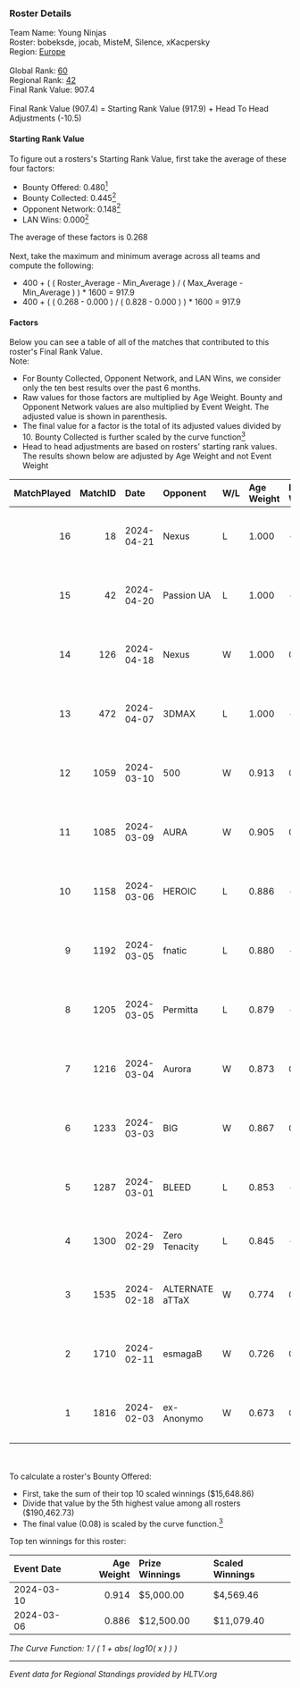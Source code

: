 ### Roster Details<br />
Team Name: Young Ninjas<br />
Roster: bobeksde, jocab, MisteM, Silence, xKacpersky<br />
Region: [Europe]( ../standings_europe.md)<br />
<br />
Global Rank: [60](../standings_global.md)<br />
Regional Rank: [42]( ../standings_europe.md)<br />
Final Rank Value:  907.4<br />
<br />
Final Rank Value (907.4) = Starting Rank Value (917.9) + Head To Head Adjustments (-10.5)<br />

#### Starting Rank Value<br />
To figure out a rosters's Starting Rank Value, first take the average of these four factors:<br />
- Bounty Offered: 0.480[<sup>1</sup>](#table2)
- Bounty Collected: 0.445[<sup>2</sup>](#table1)
- Opponent Network: 0.148[<sup>2</sup>](#table1)
- LAN Wins: 0.000[<sup>2</sup>](#table1)

The average of these factors is 0.268<br />
<br />
Next, take the maximum and minimum average across all teams and compute the following:<br />
- 400 + ( ( Roster_Average - Min_Average ) / ( Max_Average - Min_Average ) ) * 1600 = 917.9
- 400 + ( ( 0.268 - 0.000 ) / ( 0.828 - 0.000 ) ) * 1600 = 917.9


#### Factors<br />
Below you can see a table of all of the matches that contributed to this roster's Final Rank Value.<br />
Note:<br />

- For Bounty Collected, Opponent Network, and LAN Wins, we consider only the ten best results over the past 6 months.
- Raw values for those factors are multiplied by Age Weight. Bounty and Opponent Network values are also multiplied by Event Weight. The adjusted value is shown in parenthesis.
- The final value for a factor is the total of its adjusted values divided by 10. Bounty Collected is further scaled by the curve function[<sup>3</sup>](#curveFunction)
- Head to head adjustments are based on rosters' starting rank values. The results shown below are adjusted by Age Weight and not Event Weight
<span id="table1"></span><br />


| MatchPlayed | MatchID | Date       | Opponent        | W/L | Age Weight | Event Weight | Bounty Collected | Opponent Network | LAN Wins  | H2H Adjustment | Participating Roster                            |
| -: | -: | :- | :- | :- | :- | :- | :- | :- | :- | -: | :- |
|          16 |      18 | 2024-04-21 | Nexus           | L   | 1.000      | -            | -                | -                | -         |         -18.17 | bobeksde, jocab, MisteM, Silence, xKacpersky    |
|          15 |      42 | 2024-04-20 | Passion UA      | L   | 1.000      | -            | -                | -                | -         |         -19.22 | bobeksde, jocab, MisteM, Silence, xKacpersky    |
|          14 |     126 | 2024-04-18 | Nexus           | W   | 1.000      | 0.500        | 0.023 (0.011)    | 0.544 (0.272)    | 0 (0.000) |          12.43 | bobeksde, jocab, MisteM, Silence, xKacpersky    |
|          13 |     472 | 2024-04-07 | 3DMAX           | L   | 1.000      | -            | -                | -                | -         |         -11.16 | BluePho3nix, jocab, MisteM, Silence, xKacpersky |
|          12 |    1059 | 2024-03-10 | 500             | W   | 0.913      | 0.358        | 0.000 (0.000)    | 0.622 (0.203)    | 0 (0.000) |           7.20 | BluePho3nix, jocab, maxster, MisteM, Silence    |
|          11 |    1085 | 2024-03-09 | AURA            | W   | 0.905      | 0.143        | 0.000 (0.000)    | 0.075 (0.010)    | 0 (0.000) |           2.12 | BluePho3nix, jocab, maxster, MisteM, Silence    |
|          10 |    1158 | 2024-03-06 | HEROIC          | L   | 0.886      | -            | -                | -                | -         |          -0.74 | BluePho3nix, jocab, maxster, MisteM, Silence    |
|           9 |    1192 | 2024-03-05 | fnatic          | L   | 0.880      | -            | -                | -                | -         |          -8.80 | BluePho3nix, jocab, maxster, MisteM, Silence    |
|           8 |    1205 | 2024-03-05 | Permitta        | L   | 0.879      | -            | -                | -                | -         |         -16.70 | BluePho3nix, jocab, maxster, MisteM, Silence    |
|           7 |    1216 | 2024-03-04 | Aurora          | W   | 0.873      | 0.500        | 0.763 (0.333)    | 1.000 (0.436)    | 0 (0.000) |          23.92 | BluePho3nix, jocab, maxster, MisteM, Silence    |
|           6 |    1233 | 2024-03-03 | BIG             | W   | 0.867      | 0.500        | 0.471 (0.204)    | 0.529 (0.229)    | 0 (0.000) |          22.83 | BluePho3nix, jocab, maxster, MisteM, Silence    |
|           5 |    1287 | 2024-03-01 | BLEED           | L   | 0.853      | -            | -                | -                | -         |          -8.26 | BluePho3nix, jocab, maxster, MisteM, Silence    |
|           4 |    1300 | 2024-02-29 | Zero Tenacity   | L   | 0.845      | -            | -                | -                | -         |         -18.43 | BluePho3nix, jocab, MisteM, REZ, Silence        |
|           3 |    1535 | 2024-02-18 | ALTERNATE aTTaX | W   | 0.774      | 0.358        | 0.019 (0.005)    | 0.639 (0.177)    | 0 (0.000) |           9.45 | BluePho3nix, jocab, maxster, MisteM, Silence    |
|           2 |    1710 | 2024-02-11 | esmagaB         | W   | 0.726      | 0.358        | 0.015 (0.004)    | 0.342 (0.089)    | 0 (0.000) |           6.59 | BluePho3nix, jocab, maxster, MisteM, Silence    |
|           1 |    1816 | 2024-02-03 | ex-Anonymo      | W   | 0.673      | 0.358        | 0.027 (0.006)    | 0.276 (0.067)    | 0 (0.000) |           6.45 | BluePho3nix, jocab, maxster, MisteM, Silence    |

<br />
<span id="table2"></span><br />
To calculate a roster's Bounty Offered:<br />

- First, take the sum of their top 10 scaled winnings ($15,648.86)
- Divide that value by the 5th highest value among all rosters ($190,462.73)
- The final value (0.08) is scaled by the curve function.[<sup>3</sup>](#curveFunction)

Top ten winnings for this roster:<br />

| Event Date | Age Weight | Prize Winnings | Scaled Winnings |
| :- | -: | :- | :- |
| 2024-03-10 |      0.914 | $5,000.00      | $4,569.46       |
| 2024-03-06 |      0.886 | $12,500.00     | $11,079.40      |


<span id="curveFunction"></span>_The Curve Function: 1 / ( 1 + abs( log10( x ) ) )_<br />

---
_Event data for Regional Standings provided by HLTV.org_<br />
